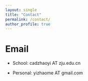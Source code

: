 ```yaml
---
layout: single
title: "Contact"
permalink: /contact/
author_profile: true
---
```


# Email

- School: cadzhaoyi AT zju.edu.cn

- Personal: yizhaome AT gmail.com